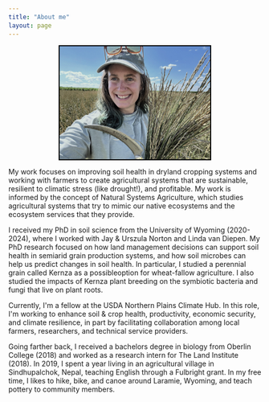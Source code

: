 ```yaml
---
title: "About me"
layout: page
---
```

<!--CSS styling-->
<style>
  .image-border {border: 2px solid black;}
</style>

<style>
h1, h2, h3 {text-align: center;}
</style>

<img src="images/profile3.jpg" width="300" class="image-border" 
style="display: block; margin: 0 auto;">

My work focuses on improving soil health in dryland cropping systems and working with farmers to create agricultural systems that are sustainable, resilient to climatic stress (like drought!), and profitable. My work is informed by the concept of Natural Systems Agriculture, which studies 
agricultural systems that try to mimic our native ecosystems and the ecosystem services that they provide. 


I received my PhD in soil science from the University of Wyoming (2020-2024), where I worked with Jay & Urszula Norton and Linda van Diepen. My PhD research focused on how land management decisions can support soil health in semiarid grain production systems, and how soil microbes can help us predict changes in soil health. In particular, I studied a perennial grain called Kernza as a possibleoption for wheat-fallow agriculture. I also studied the impacts of Kernza plant breeding on the symbiotic bacteria and fungi that live on plant roots. 

Currently, I'm a fellow at the USDA Northern Plains Climate Hub. In this role, I'm working to enhance soil & crop health, productivity, economic security, and climate resilience, in part by facilitating collaboration among local farmers, researchers, and technical service providers.

Going farther back, I received a bachelors degree in biology from Oberlin College (2018) and worked as a research intern for The Land Institute (2018). In 2019, I spent a year living in an agricultural village in Sindhupalchok, Nepal, teaching English through a Fulbright grant. In my free time, I likes to hike, bike, and canoe around Laramie, Wyoming, and teach pottery to community members.